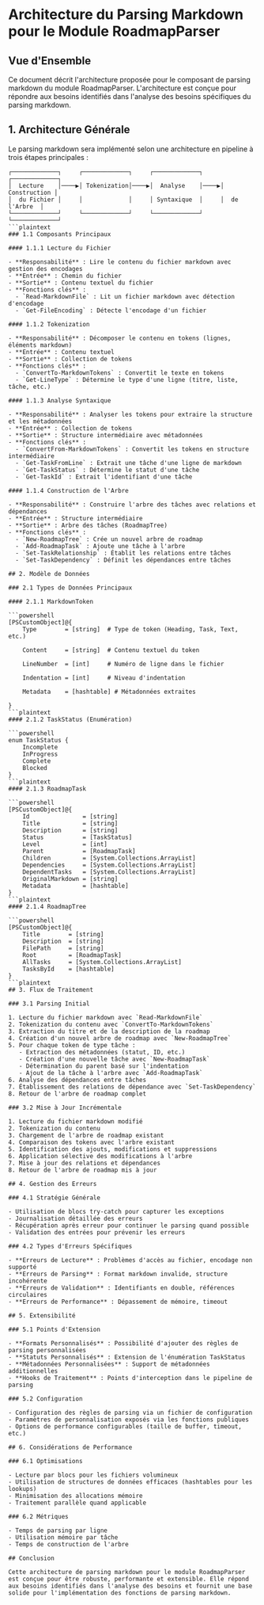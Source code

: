 # Architecture du Parsing Markdown pour le Module RoadmapParser

## Vue d'Ensemble

Ce document décrit l'architecture proposée pour le composant de parsing markdown du module RoadmapParser. L'architecture est conçue pour répondre aux besoins identifiés dans l'analyse des besoins spécifiques du parsing markdown.

## 1. Architecture Générale

Le parsing markdown sera implémenté selon une architecture en pipeline à trois étapes principales :

```plaintext
┌─────────────┐     ┌─────────────┐     ┌─────────────┐     ┌─────────────┐
│  Lecture    │────▶│ Tokenization│────▶│  Analyse    │────▶│ Construction │
│  du Fichier │     │             │     │ Syntaxique  │     │  de l'Arbre  │
└─────────────┘     └─────────────┘     └─────────────┘     └─────────────┘
```plaintext
### 1.1 Composants Principaux

#### 1.1.1 Lecture du Fichier

- **Responsabilité** : Lire le contenu du fichier markdown avec gestion des encodages
- **Entrée** : Chemin du fichier
- **Sortie** : Contenu textuel du fichier
- **Fonctions clés** :
  - `Read-MarkdownFile` : Lit un fichier markdown avec détection d'encodage
  - `Get-FileEncoding` : Détecte l'encodage d'un fichier

#### 1.1.2 Tokenization

- **Responsabilité** : Décomposer le contenu en tokens (lignes, éléments markdown)
- **Entrée** : Contenu textuel
- **Sortie** : Collection de tokens
- **Fonctions clés** :
  - `ConvertTo-MarkdownTokens` : Convertit le texte en tokens
  - `Get-LineType` : Détermine le type d'une ligne (titre, liste, tâche, etc.)

#### 1.1.3 Analyse Syntaxique

- **Responsabilité** : Analyser les tokens pour extraire la structure et les métadonnées
- **Entrée** : Collection de tokens
- **Sortie** : Structure intermédiaire avec métadonnées
- **Fonctions clés** :
  - `ConvertFrom-MarkdownTokens` : Convertit les tokens en structure intermédiaire
  - `Get-TaskFromLine` : Extrait une tâche d'une ligne de markdown
  - `Get-TaskStatus` : Détermine le statut d'une tâche
  - `Get-TaskId` : Extrait l'identifiant d'une tâche

#### 1.1.4 Construction de l'Arbre

- **Responsabilité** : Construire l'arbre des tâches avec relations et dépendances
- **Entrée** : Structure intermédiaire
- **Sortie** : Arbre des tâches (RoadmapTree)
- **Fonctions clés** :
  - `New-RoadmapTree` : Crée un nouvel arbre de roadmap
  - `Add-RoadmapTask` : Ajoute une tâche à l'arbre
  - `Set-TaskRelationship` : Établit les relations entre tâches
  - `Set-TaskDependency` : Définit les dépendances entre tâches

## 2. Modèle de Données

### 2.1 Types de Données Principaux

#### 2.1.1 MarkdownToken

```powershell
[PSCustomObject]@{
    Type        = [string]  # Type de token (Heading, Task, Text, etc.)

    Content     = [string]  # Contenu textuel du token

    LineNumber  = [int]     # Numéro de ligne dans le fichier

    Indentation = [int]     # Niveau d'indentation

    Metadata    = [hashtable] # Métadonnées extraites

}
```plaintext
#### 2.1.2 TaskStatus (Enumération)

```powershell
enum TaskStatus {
    Incomplete
    InProgress
    Complete
    Blocked
}
```plaintext
#### 2.1.3 RoadmapTask

```powershell
[PSCustomObject]@{
    Id               = [string]
    Title            = [string]
    Description      = [string]
    Status           = [TaskStatus]
    Level            = [int]
    Parent           = [RoadmapTask]
    Children         = [System.Collections.ArrayList]
    Dependencies     = [System.Collections.ArrayList]
    DependentTasks   = [System.Collections.ArrayList]
    OriginalMarkdown = [string]
    Metadata         = [hashtable]
}
```plaintext
#### 2.1.4 RoadmapTree

```powershell
[PSCustomObject]@{
    Title        = [string]
    Description  = [string]
    FilePath     = [string]
    Root         = [RoadmapTask]
    AllTasks     = [System.Collections.ArrayList]
    TasksById    = [hashtable]
}
```plaintext
## 3. Flux de Traitement

### 3.1 Parsing Initial

1. Lecture du fichier markdown avec `Read-MarkdownFile`
2. Tokenization du contenu avec `ConvertTo-MarkdownTokens`
3. Extraction du titre et de la description de la roadmap
4. Création d'un nouvel arbre de roadmap avec `New-RoadmapTree`
5. Pour chaque token de type tâche :
   - Extraction des métadonnées (statut, ID, etc.)
   - Création d'une nouvelle tâche avec `New-RoadmapTask`
   - Détermination du parent basé sur l'indentation
   - Ajout de la tâche à l'arbre avec `Add-RoadmapTask`
6. Analyse des dépendances entre tâches
7. Établissement des relations de dépendance avec `Set-TaskDependency`
8. Retour de l'arbre de roadmap complet

### 3.2 Mise à Jour Incrémentale

1. Lecture du fichier markdown modifié
2. Tokenization du contenu
3. Chargement de l'arbre de roadmap existant
4. Comparaison des tokens avec l'arbre existant
5. Identification des ajouts, modifications et suppressions
6. Application sélective des modifications à l'arbre
7. Mise à jour des relations et dépendances
8. Retour de l'arbre de roadmap mis à jour

## 4. Gestion des Erreurs

### 4.1 Stratégie Générale

- Utilisation de blocs try-catch pour capturer les exceptions
- Journalisation détaillée des erreurs
- Récupération après erreur pour continuer le parsing quand possible
- Validation des entrées pour prévenir les erreurs

### 4.2 Types d'Erreurs Spécifiques

- **Erreurs de Lecture** : Problèmes d'accès au fichier, encodage non supporté
- **Erreurs de Parsing** : Format markdown invalide, structure incohérente
- **Erreurs de Validation** : Identifiants en double, références circulaires
- **Erreurs de Performance** : Dépassement de mémoire, timeout

## 5. Extensibilité

### 5.1 Points d'Extension

- **Formats Personnalisés** : Possibilité d'ajouter des règles de parsing personnalisées
- **Statuts Personnalisés** : Extension de l'énumération TaskStatus
- **Métadonnées Personnalisées** : Support de métadonnées additionnelles
- **Hooks de Traitement** : Points d'interception dans le pipeline de parsing

### 5.2 Configuration

- Configuration des règles de parsing via un fichier de configuration
- Paramètres de personnalisation exposés via les fonctions publiques
- Options de performance configurables (taille de buffer, timeout, etc.)

## 6. Considérations de Performance

### 6.1 Optimisations

- Lecture par blocs pour les fichiers volumineux
- Utilisation de structures de données efficaces (hashtables pour les lookups)
- Minimisation des allocations mémoire
- Traitement parallèle quand applicable

### 6.2 Métriques

- Temps de parsing par ligne
- Utilisation mémoire par tâche
- Temps de construction de l'arbre

## Conclusion

Cette architecture de parsing markdown pour le module RoadmapParser est conçue pour être robuste, performante et extensible. Elle répond aux besoins identifiés dans l'analyse des besoins et fournit une base solide pour l'implémentation des fonctions de parsing markdown.
